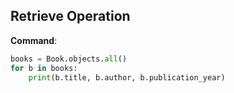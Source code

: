 ## Retrieve Operation

**Command**:
```python
books = Book.objects.all()
for b in books:
    print(b.title, b.author, b.publication_year)